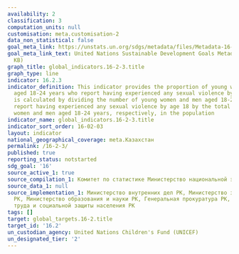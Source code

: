 ```yaml
---
availability: 2
classification: 3
computation_units: null
customisation: meta.customisation-2
data_non_statistical: false
goal_meta_link: https://unstats.un.org/sdgs/metadata/files/Metadata-16-02-03.pdf
goal_meta_link_text: United Nations Sustainable Development Goals Metadata (PDF 208
  KB)
graph_title: global_indicators.16-2-3.title
graph_type: line
indicator: 16.2.3
indicator_definition: This indicator provides the proportion of young women and men
  aged 18-24 years who report having experienced any sexual violence by age 18. It
  is calculated by dividing the number of young women and men aged 18-24 years who
  report having experienced any sexual violence by age 18 by the total number of young
  women and men aged 18-24 years, respectively, in the population
indicator_name: global_indicators.16-2-3.title
indicator_sort_order: 16-02-03
layout: indicator
national_geographical_coverage: meta.Казахстан
permalink: /16-2-3/
published: true
reporting_status: notstarted
sdg_goal: '16'
source_active_1: true
source_compilation_1: Комитет по статистике Министерство национальной экономики РК
source_data_1: null
source_implementation_1: Министерство внутренних дел РК, Министерство здравоохранения
  РК, Министерство образования и науки РК, Генеральная прокуратура РК, Министерство
  труда и социальной защиты населения РК
tags: []
target: global_targets.16-2.title
target_id: '16.2'
un_custodian_agency: United Nations Children's Fund (UNICEF)
un_designated_tier: '2'
---
```

